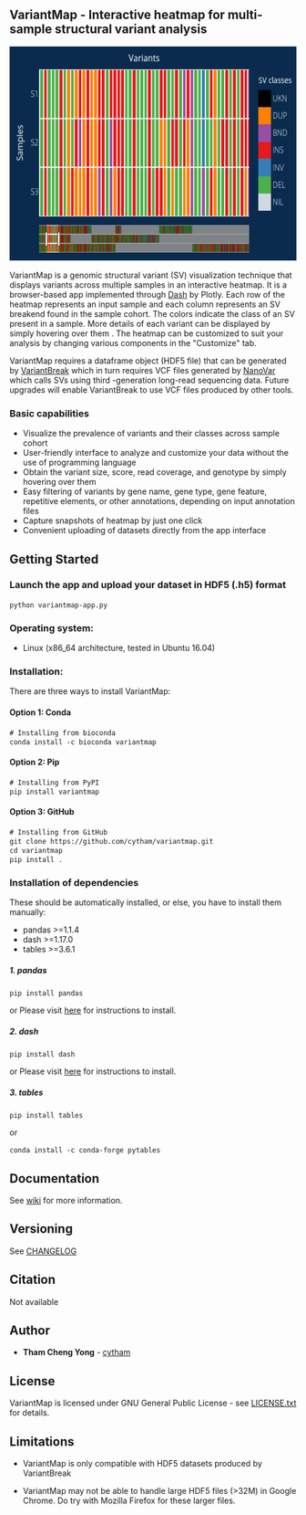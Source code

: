 ## VariantMap - Interactive heatmap for multi-sample structural variant analysis

<p align="center">
    <img width="565" height="375" src="assets/demo-image.png" alt="variantmap-demo-image">
</p>

VariantMap is a genomic structural variant (SV) visualization technique that displays variants across multiple samples in
 an interactive heatmap. It is a browser-based app implemented through [Dash](https://plotly.com/dash/) by Plotly. Each row of
  the heatmap represents an input sample and each column represents an SV breakend found in the sample cohort. The colors
   indicate the class of an SV present in a sample. More details of each variant can be displayed by simply hovering over them
   . The heatmap can be customized to suit your analysis by changing various components in the "Customize" tab.

VariantMap requires a dataframe object (HDF5 file) that can be generated by [VariantBreak](https://github.com/cytham/variantbreak
) which in turn requires VCF files generated by [NanoVar](https://github.com/cytham/nanovar) which calls SVs using third
-generation long-read sequencing data. Future upgrades will enable VariantBreak to use VCF files produced by other tools.
 
 
### Basic capabilities
* Visualize the prevalence of variants and their classes across sample cohort
* User-friendly interface to analyze and customize your data without the use of programming language
* Obtain the variant size, score, read coverage, and genotype by simply hovering over them
* Easy filtering of variants by gene name, gene type, gene feature, repetitive elements, or other annotations, depending on input
 annotation files
* Capture snapshots of heatmap by just one click
* Convenient uploading of datasets directly from the app interface


## Getting Started

### Launch the app and upload your dataset in HDF5 (.h5) format

```
python variantmap-app.py 
```

### Operating system: 
* Linux (x86_64 architecture, tested in Ubuntu 16.04)

### Installation:
There are three ways to install VariantMap:
#### Option 1: Conda
```
# Installing from bioconda
conda install -c bioconda variantmap
```
#### Option 2: Pip
```
# Installing from PyPI
pip install variantmap
```
#### Option 3: GitHub
```
# Installing from GitHub
git clone https://github.com/cytham/variantmap.git 
cd variantmap
pip install .
```

### Installation of dependencies
These should be automatically installed, or else, you have to install them manually:
* pandas >=1.1.4
* dash >=1.17.0
* tables >=3.6.1

##### 1. _pandas_
```
pip install pandas
```
or
Please visit [here](https://pandas.pydata.org/pandas-docs/stable/getting_started/install.html) for instructions to install.

##### 2. _dash_
```
pip install dash
```
or 
Please visit [here](https://dash.plotly.com/installation) for instructions to install.

##### 3. _tables_
```
pip install tables
```
or
```
conda install -c conda-forge pytables
```

## Documentation
See [wiki](https://github.com/cytham/variantmap/wiki) for more information.

## Versioning
See [CHANGELOG](./CHANGELOG.txt)

## Citation
Not available

## Author

* **Tham Cheng Yong** - [cytham](https://github.com/cytham)

## License

VariantMap is licensed under GNU General Public License - see [LICENSE.txt](./LICENSE.txt) for details.

## Limitations
* VariantMap is only compatible with HDF5 datasets produced by VariantBreak
 
* VariantMap may not be able to handle large HDF5 files (>32M) in Google Chrome. Do try with Mozilla Firefox for these larger
 files.
